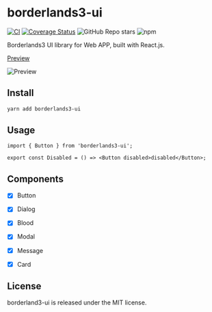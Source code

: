 <!--
 * @Author: mrrs878@foxmail.com
 * @Date: 2021-10-09 19:36:03
 * @LastEditors: mrrs878@foxmail.com
 * @LastEditTime: 2021-11-12 19:28:44
 * @FilePath: \borderlands3-ui\README.md
-->
# borderlands3-ui

[![CI](https://github.com/mrrs878/borderlands3-ui/actions/workflows/storybook.yml/badge.svg)](https://github.com/mrrs878/borderlands3-ui/actions/workflows/storybook.yml)
[![Coverage Status](https://coveralls.io/repos/github/mrrs878/borderlands3-ui/badge.svg?branch=main)](https://coveralls.io/github/mrrs878/borderlands3-ui?branch=main)
![GitHub Repo stars](https://img.shields.io/github/stars/mrrs878/borderlands3-ui?style=social)
![npm](https://img.shields.io/npm/dw/borderlands3-ui)

Borderlands3 UI library for Web APP, built with React.js.

[Preview](https://mrrs878.github.io/borderlands3-ui)

![Preview](https://mrrsblog.oss-cn-shanghai.aliyuncs.com/borderlands3-ui.png)

## Install

``` sh
yarn add borderlands3-ui
```

## Usage

``` tsx
import { Button } from 'borderlands3-ui';

export const Disabled = () => <Button disabled>disabled</Button>;
```

## Components

- [x] Button

- [x] Dialog

- [x] Blood

- [x] Modal

- [x] Message

- [x] Card

## License

borderland3-ui is released under the MIT license.
